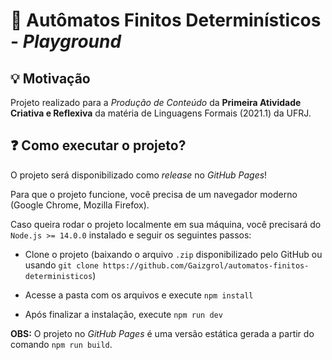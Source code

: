 # 🔄 Autômatos Finitos Determinísticos - *Playground*

## 💡 Motivação

Projeto realizado para a *Produção de Conteúdo* da **Primeira Atividade Criativa e Reflexiva** da matéria de Linguagens Formais (2021.1) da UFRJ.

## ❓ Como executar o projeto?

O projeto será disponibilizado como *release* no *GitHub Pages*!

Para que o projeto funcione, você precisa de um navegador moderno (Google Chrome, Mozilla Firefox).

Caso queira rodar o projeto localmente em sua máquina, você precisará do `Node.js >= 14.0.0` instalado e seguir os seguintes passos:

* Clone o projeto (baixando o arquivo `.zip` disponibilizado pelo GitHub ou usando `git clone https://github.com/Gaizgrol/automatos-finitos-deterministicos`)

* Acesse a pasta com os arquivos e execute `npm install`

* Após finalizar a instalação, execute `npm run dev`

**OBS:** O projeto no *GitHub Pages* é uma versão estática gerada a partir do comando `npm run build`.
